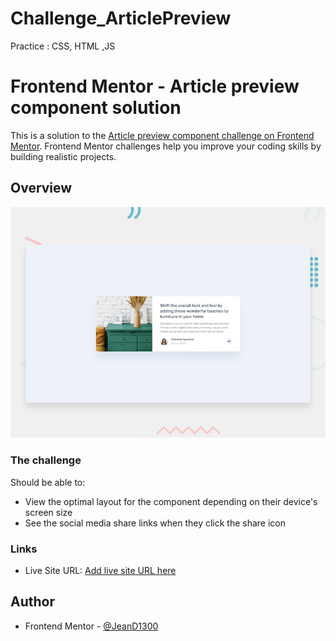 # Challenge_ArticlePreview
Practice : CSS, HTML ,JS

# Frontend Mentor - Article preview component solution

This is a solution to the [Article preview component challenge on Frontend Mentor](https://www.frontendmentor.io/challenges/article-preview-component-dYBN_pYFT). Frontend Mentor challenges help you improve your coding skills by building realistic projects. 


## Overview

![](/images/desktop-preview.jpg)

### The challenge

Should be able to:

- View the optimal layout for the component depending on their device's screen size
- See the social media share links when they click the share icon


### Links
- Live Site URL: [Add live site URL here](https://your-live-site-url.com)


## Author

- Frontend Mentor - [@JeanD1300](https://www.frontendmentor.io/profile/jeanD1300)

